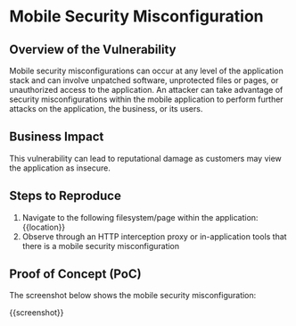 # Mobile Security Misconfiguration

## Overview of the Vulnerability

Mobile security misconfigurations can occur at any level of the application stack and can involve unpatched software, unprotected files or pages, or unauthorized access to the application. An attacker can take advantage of security misconfigurations within the mobile application to perform further attacks on the application, the business, or its users.

## Business Impact

This vulnerability can lead to reputational damage as customers may view the application as insecure.

## Steps to Reproduce

1. Navigate to the following filesystem/page within the application: {{location}}
1. Observe through an HTTP interception proxy or in-application tools that there is a mobile security misconfiguration

## Proof of Concept (PoC)

The screenshot below shows the mobile security misconfiguration:

{{screenshot}}
